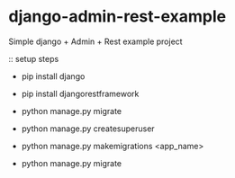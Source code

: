 # django-admin-rest-example

Simple django + Admin + Rest example project


:: setup steps

* pip install django

* pip install djangorestframework

* python manage.py migrate

* python manage.py createsuperuser

* python manage.py makemigrations <app_name>

* python manage.py migrate